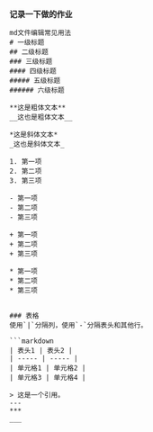 __记录一下做的作业__

```
md文件编辑常见用法
# 一级标题
## 二级标题
### 三级标题
#### 四级标题
##### 五级标题
###### 六级标题

**这是粗体文本**
__这也是粗体文本__

*这是斜体文本*
_这也是斜体文本_

1. 第一项
2. 第二项
3. 第三项

- 第一项
- 第二项
- 第三项

+ 第一项
+ 第二项
+ 第三项

* 第一项
* 第二项
* 第三项


### 表格
使用`|`分隔列，使用`-`分隔表头和其他行。

```markdown
| 表头1 | 表头2 |
| ----- | ----- |
| 单元格1 | 单元格2 |
| 单元格3 | 单元格4 |

> 这是一个引用。
---
***
___

```
